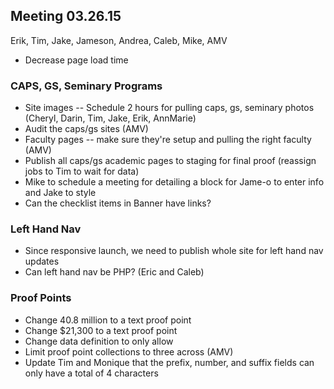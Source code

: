 ## Meeting 03.26.15
Erik, Tim, Jake, Jameson, Andrea, Caleb, Mike, AMV

* Decrease page load time

### CAPS, GS, Seminary Programs
* Site images -- Schedule 2 hours for pulling caps, gs, seminary photos (Cheryl, Darin, Tim, Jake, Erik, AnnMarie)
* Audit the caps/gs sites (AMV)
* Faculty pages -- make sure they're setup and pulling the right faculty (AMV)
* Publish all caps/gs academic pages to staging for final proof (reassign jobs to Tim to wait for data)
* Mike to schedule a meeting for detailing a block for Jame-o to enter info and Jake to style
* Can the checklist items in Banner have links? 

### Left Hand Nav
* Since responsive launch, we need to publish whole site for left hand nav updates
* Can left hand nav be PHP? (Eric and Caleb)

### Proof Points
* Change 40.8 million to a text proof point
* Change $21,300 to a text proof point
* Change data definition to only allow 
* Limit proof point collections to three across (AMV)
* Update Tim and Monique that the prefix, number, and suffix fields can only have a total of 4 characters
